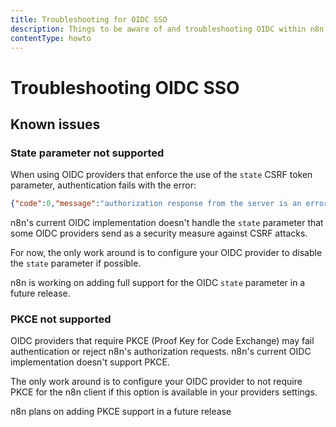 ```yaml
---
title: Troubleshooting for OIDC SSO
description: Things to be aware of and troubleshooting OIDC within n8n
contentType: howto
---
```


# Troubleshooting OIDC SSO

## Known issues

### State parameter not supported

When using OIDC providers that enforce the use of the `state` CSRF token parameter, authentication fails with the error:

```json
{"code":0,"message":"authorization response from the server is an error"}
```

n8n's current OIDC implementation doesn't handle the `state` parameter that some OIDC providers send as a security measure against CSRF attacks.

For now, the only work around is to configure your OIDC provider to disable the `state` parameter if possible.

n8n is working on adding full support for the OIDC `state` parameter in a future release.

### PKCE not supported

OIDC providers that require PKCE (Proof Key for Code Exchange) may fail authentication or reject n8n's authorization requests. n8n's current OIDC implementation doesn't support PKCE.

The only work around is to configure your OIDC provider to not require PKCE for the n8n client if this option is available in your providers settings. 

n8n plans on adding PKCE support in a future release
